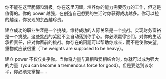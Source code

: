 你不能在这里脆弱和消极。你在这里闪耀。培养你的能力需要努力的工作，但这是值得的。你的 power 越强，在创造自己想要的生活时你获得成功越多。你可以挖的越深，你发现的东西越珍贵。

建立成功的职业生涯是一个挑战。维持成功的人际关系是一个挑战。实现财务富裕是一个挑战。这些挑战的奖励不会自动落到你手心。你必须赢得它们。对你的生活承担责任，应对你面前的挑战。你存在的问题可以帮助你成长，而不是使你失望。重物就应该很重（The weights are supposed to be heavy）。

建立 power 不仅仅关乎你。当你将力量与真相和爱相结合时，你就可以成为强大的力量（you can become a tremendous force for good）。但是要达到该水平，你必须先掌握……
